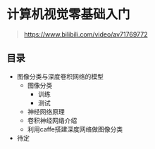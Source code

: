 # 计算机视觉零基础入门
>https://www.bilibili.com/video/av71769772
## 目录
+ 图像分类与深度卷积网络的模型
  + 图像分类
    + 训练
    + 测试
  + 神经网络原理
  + 卷积神经网络介绍
  + 利用caffe搭建深度网络做图像分类
+ 待定
